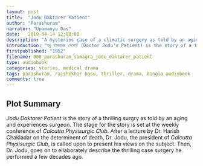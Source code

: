 ```yaml
---
layout: post
title:  "Jodu Daktarer Patient"
author: "Parashuram"
narrator: "Upamanyu Das"
date:   2019-04-14 12:00:00
description: "A mysterios case of a climatic surgery as told by an aging surgeon."
introduction: "যদু ডাক্তারের পেশেন্ট (Doctor Jodu's Patient) is the story of a thrilling surgry as told by an aging and experiences surgeon. Can a person be saved even after the head and body is separated. That's the doctor Jodu's assignment! How does he deal with joining the head and body? Listen to find out."
firstpublished: "1952"
filename: 008_parashuram_samagra_jodu_daktarer_patient
type: audiobook
categories: stories, medical drama
tags: parashuram, rajshekhar basu, thriller, drama, bangla audiobook
comments: true
---
```


Plot Summary
------------

*Jodu Daktarer Patient* is the story of a thrilling surgry as told by an aging and experiences surgeon. The stage for the story is set at the weekly conference of *Calcutta Physisurgic Club*. After a lecture by Dr. Harish Chakladar on the determinent of death, Dr. Jodu, the president of *Calcutta Physisurgic Club*, is called upon to present his views on the subject. Then, Dr. Jodu, goes on to ellaborately describe the thrilling case surgery he performed a few decades ago.

[jekyll]:      http://jekyllrb.com
[jekyll-gh]:   https://github.com/jekyll/jekyll
[jekyll-help]: https://github.com/jekyll/jekyll-help
